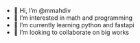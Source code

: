 - 👋 Hi, I’m @mmahdiv
- 👀 I’m interested in math and programming
- 🌱 I’m currently learning python and fastapi
- 💞️ I’m looking to collaborate on big works

<!---
mmahdiv/mmahdiv is a ✨ special ✨ repository because its `README.md` (this file) appears on your GitHub profile.
You can click the Preview link to take a look at your changes.
--->
